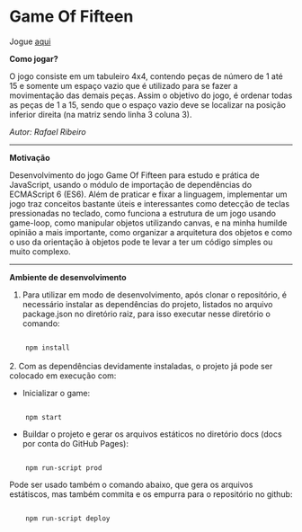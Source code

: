 # Game Of Fifteen


Jogue <a href="https://rafa-ribeiro.github.io/game_of_fifteen/" target="_blank">aqui</a>

**Como jogar?**

O jogo consiste em um tabuleiro 4x4, contendo peças de número de 1 até 15 e somente um espaço vazio que é utilizado para se fazer a movimentação das demais peças. Assim o objetivo do jogo, é ordenar todas as peças de 1 a 15, sendo que o espaço vazio deve se localizar na posição inferior direita (na matriz sendo linha 3 coluna 3).

*Autor: Rafael Ribeiro*

---
**Motivação**

Desenvolvimento do jogo Game Of Fifteen para estudo e prática de JavaScript, usando o módulo de importação de dependências do ECMAScript 6 (ES6). Além de praticar e fixar a linguagem, implementar um jogo traz conceitos bastante úteis e interessantes como detecção de teclas pressionadas no teclado, como funciona a estrutura de um jogo usando game-loop, como manipular objetos utilizando canvas, e na minha humilde opinião a mais importante, como organizar a arquitetura dos objetos e como o uso da orientação à objetos pode te levar a ter um código simples ou muito complexo.

---
**Ambiente de desenvolvimento**

1. Para utilizar em modo de desenvolvimento, após clonar o repositório, é necessário instalar as dependências do projeto, listados no arquivo package.json no diretório raiz, para isso executar nesse diretório o comando:

<code>
    npm install
</code>
<br/>
2. Com as dependências devidamente instaladas, o projeto já pode ser colocado em execução com:

* Inicializar o game:
<code>
    npm start
</code>

* Buildar o projeto e gerar os arquivos estáticos no diretório docs (docs por conta do GitHub Pages):

<code>
    npm run-script prod
</code>


Pode ser usado também o comando abaixo, que gera os arquivos estátiscos, mas também commita e os empurra para o repositório no github:

<code>
    npm run-script deploy
</code>





